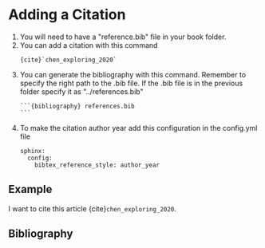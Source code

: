 # Adding a Citation

1. You will need to have a "reference.bib" file in your book folder.
2. You can add a citation with this command
    ```
    {cite}`chen_exploring_2020`
    ```
3. You can generate the bibliography with this command. Remember to specify the right path to the .bib file. If the .bib file is in the previous folder specify it as "../references.bib"
    ````
    ```{bibliography} references.bib
    ```
    ````
4. To make the citation author year add this configuration in the config.yml file
    ```
    sphinx:
      config:
        bibtex_reference_style: author_year
    ```
## Example
I want to cite this article {cite}`chen_exploring_2020`.

## Bibliography
```{bibliography} ../references.bib
```
